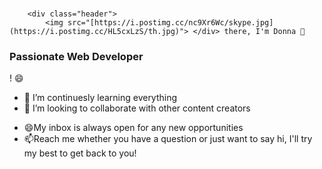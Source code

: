 ### <div class="print-area">
        <div class="header">
            <img src="[https://i.postimg.cc/nc9Xr6Wc/skype.jpg](https://i.postimg.cc/HL5cxLzS/th.jpg)"> </div> there, I'm Donna 👋

 ###  Passionate Web Developer
 ! 😄

<!--
**DonnaDiloy/DonnaDiloy** is a ✨ _special_ ✨ repository because its `README.md` (this file) appears on your GitHub profile.

Here are some ideas to get you started:-->

<!-- - 🔭 I’m currently working on ... -->
- 🌱 I’m continuesly learning  everything
- 👯 I’m looking to collaborate with other content creators
<!-- - 🤔 I’m looking for help with ...
- 💬 Ask me about ...
- 📫 How to reach me: ... -->
- 😄My inbox is always open for any new opportunities
- 📫Reach me whether you have a question or just want to say hi, I'll try my best to get back to you!
<!-- - ⚡ Fun fact: ...
--> 


